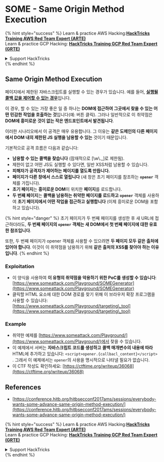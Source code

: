 # SOME - Same Origin Method Execution

{% hint style="success" %}
Learn & practice AWS Hacking:<img src="/.gitbook/assets/arte.png" alt="" data-size="line">[**HackTricks Training AWS Red Team Expert (ARTE)**](https://training.hacktricks.xyz/courses/arte)<img src="/.gitbook/assets/arte.png" alt="" data-size="line">\
Learn & practice GCP Hacking: <img src="/.gitbook/assets/grte.png" alt="" data-size="line">[**HackTricks Training GCP Red Team Expert (GRTE)**<img src="/.gitbook/assets/grte.png" alt="" data-size="line">](https://training.hacktricks.xyz/courses/grte)

<details>

<summary>Support HackTricks</summary>

* Check the [**subscription plans**](https://github.com/sponsors/carlospolop)!
* **Join the** 💬 [**Discord group**](https://discord.gg/hRep4RUj7f) or the [**telegram group**](https://t.me/peass) or **follow** us on **Twitter** 🐦 [**@hacktricks\_live**](https://twitter.com/hacktricks\_live)**.**
* **Share hacking tricks by submitting PRs to the** [**HackTricks**](https://github.com/carlospolop/hacktricks) and [**HackTricks Cloud**](https://github.com/carlospolop/hacktricks-cloud) github repos.

</details>
{% endhint %}

## Same Origin Method Execution

페이지에서 제한된 자바스크립트를 실행할 수 있는 경우가 있습니다. 예를 들어, [**실행될 콜백 값을 제어할 수 있는 경우**](./#javascript-function)입니다.

이 경우, 할 수 있는 가장 좋은 일 중 하나는 **DOM에 접근하여 그곳에서 찾을 수 있는 어떤 민감한 작업을 호출하는 것**입니다(예: 버튼 클릭). 그러나 일반적으로 이 취약점은 **DOM에 흥미로운 것이 없는 작은 엔드포인트에서 발견됩니다**.

이러한 시나리오에서 이 공격은 매우 유용합니다. 그 이유는 **같은 도메인의 다른 페이지에서 DOM 내의 제한된 JS 실행을 남용할 수 있는** 것이기 때문입니다.

기본적으로 공격 흐름은 다음과 같습니다:

* **남용할 수 있는 콜백을 찾습니다** (잠재적으로 \[\w\\.\_]로 제한됨).
* 제한이 없고 어떤 JS도 실행할 수 있다면, 일반 XSS처럼 남용할 수 있습니다.
* **피해자가 공격자가 제어하는 페이지를 열도록 만듭니다.**
* **페이지가 다른 창에서 스스로 열립니다** (새 창은 초기 페이지를 참조하는 **`opener`** 객체를 가집니다).
* **초기 페이지**는 **흥미로운 DOM**이 위치한 **페이지**를 로드합니다.
* **두 번째 페이지**는 **콜백을 남용하는 취약한 페이지를 로드하고** **`opener`** 객체를 사용하여 **초기 페이지에서 어떤 작업을 접근하고 실행합니다** (이제 흥미로운 DOM을 포함하고 있습니다).

{% hint style="danger" %}
초기 페이지가 두 번째 페이지를 생성한 후 새 URL에 접근하더라도, **두 번째 페이지의 `opener` 객체는 새 DOM에서 첫 번째 페이지에 대한 유효한 참조입니다**.

또한, 두 번째 페이지가 opener 객체를 사용할 수 있으려면 **두 페이지 모두 같은 출처에 있어야 합니다**. 이것이 이 취약점을 남용하기 위해 **같은 출처의 XSS를 찾아야 하는 이유입니다**.
{% endhint %}

### Exploitation

* 이 양식을 사용하여 **이 유형의 취약점을 악용하기 위한 PoC를 생성할 수 있습니다**: [https://www.someattack.com/Playground/SOMEGenerator](https://www.someattack.com/Playground/SOMEGenerator)
* 클릭할 HTML 요소에 대한 DOM 경로를 찾기 위해 이 브라우저 확장 프로그램을 사용할 수 있습니다: [https://www.someattack.com/Playground/targeting\_tool](https://www.someattack.com/Playground/targeting\_tool)

### Example

* 취약한 예제를 [https://www.someattack.com/Playground/](https://www.someattack.com/Playground/)에서 찾을 수 있습니다.
* 이 예제에서 서버는 **자바스크립트 코드를 생성하고** **콜백 매개변수의 내용에 따라** HTML에 추가하고 있습니다: `<script>opener.{callbacl_content}</script>` . 그래서 이 예제에서는 `opener`의 사용을 명시적으로 나타낼 필요가 없습니다.
* 이 CTF 작성도 확인하세요: [https://ctftime.org/writeup/36068](https://ctftime.org/writeup/36068)

## References

* [https://conference.hitb.org/hitbsecconf2017ams/sessions/everybody-wants-some-advance-same-origin-method-execution/](https://conference.hitb.org/hitbsecconf2017ams/sessions/everybody-wants-some-advance-same-origin-method-execution/)

{% hint style="success" %}
Learn & practice AWS Hacking:<img src="/.gitbook/assets/arte.png" alt="" data-size="line">[**HackTricks Training AWS Red Team Expert (ARTE)**](https://training.hacktricks.xyz/courses/arte)<img src="/.gitbook/assets/arte.png" alt="" data-size="line">\
Learn & practice GCP Hacking: <img src="/.gitbook/assets/grte.png" alt="" data-size="line">[**HackTricks Training GCP Red Team Expert (GRTE)**<img src="/.gitbook/assets/grte.png" alt="" data-size="line">](https://training.hacktricks.xyz/courses/grte)

<details>

<summary>Support HackTricks</summary>

* Check the [**subscription plans**](https://github.com/sponsors/carlospolop)!
* **Join the** 💬 [**Discord group**](https://discord.gg/hRep4RUj7f) or the [**telegram group**](https://t.me/peass) or **follow** us on **Twitter** 🐦 [**@hacktricks\_live**](https://twitter.com/hacktricks\_live)**.**
* **Share hacking tricks by submitting PRs to the** [**HackTricks**](https://github.com/carlospolop/hacktricks) and [**HackTricks Cloud**](https://github.com/carlospolop/hacktricks-cloud) github repos.

</details>
{% endhint %}
